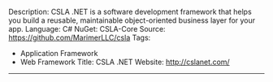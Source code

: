 Description: CSLA .NET is a software development framework that helps you build a reusable, maintainable object-oriented business layer for your app.
Language: C#
NuGet: CSLA-Core
Source: https://github.com/MarimerLLC/csla
Tags:
  - Application Framework
  - Web Framework
Title: CSLA .NET
Website: http://cslanet.com/
---
